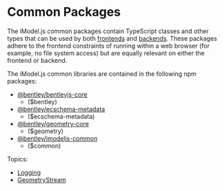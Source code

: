 # Common Packages

The iModel.js common packages contain TypeScript classes and other types that can be used by both [frontends](../frontend/index.md) and [backends](../backend/index.md).
These packages adhere to the frontend constraints of running within a web browser (for example, no file system access) but are equally relevant on either the frontend or backend.

The iModel.js common libraries are contained in the following npm packages:

- [@bentley/bentleyjs-core](https://www.npmjs.com/package/@bentley/bentleyjs-core)
  - ($bentley)
- [@bentley/ecschema-metadata](https://www.npmjs.com/package/@bentley/ecschema-metadata)
  - ($ecschema-metadata)
- [@bentley/geometry-core](https://www.npmjs.com/package/@bentley/geometry-core)
  - ($geometry)
- [@bentley/imodeljs-common](https://www.npmjs.com/package/@bentley/imodeljs-common)
  - ($common)

Topics:

- [Logging](./Logging)
- [GeometryStream](./GeometryStream.md)
